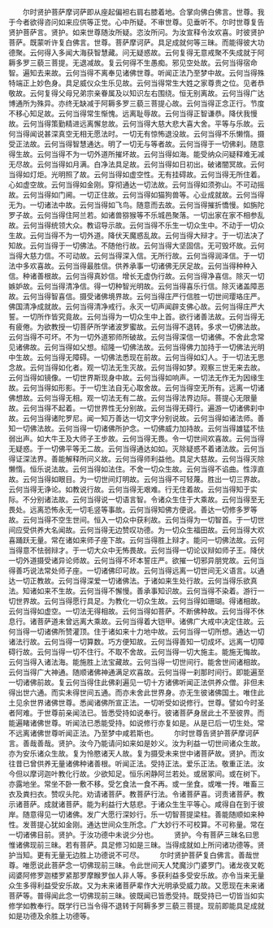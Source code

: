 <!-- { "loadSidebar": true } -->
　　尔时贤护菩萨摩诃萨即从座起偏袒右肩右膝着地。合掌向佛白佛言。世尊。我于今者欲得咨问如来应供等正觉。心中所疑。不审世尊。见垂听不。尔时世尊复告贤护菩萨言。贤护。如来世尊随汝所疑。恣汝所问。为汝宣释令汝欢喜。时彼贤护菩萨。既蒙听许复白佛言。世尊。菩萨摩诃萨。具足成就何等三昧。而能得彼大功德聚。云何得入多闻大海获智慧藏。问无疑惑故。云何复得无意戒聚不失成就于阿耨多罗三藐三菩提。无退减故。复云何得不生愚痴。邪见空处故。云何当得宿命智。遍知去来故。云何当得不离奉见诸佛世尊。听闻正法乃至梦中故。云何当得殊特端正上妙色身。具足威仪众生乐见故。云何当得常生大姓之家尊贵之位。见者恭敬故。云何复得父母兄弟宗亲眷属及以知识左右围绕。恒无别离故。云何当得广达博通所为殊异。亦终无缺减于阿耨多罗三藐三菩提心故。云何当得正念正行。节度不移心知足故。云何当得常生惭愧。远离耻辱故。云何当得正智谦恭。降伏我慢故。云何当得策勤精进远离懈怠故。云何当得大慈大悲大喜大舍。平等与乐故。云何当得闻说甚深真空无相无愿法时。一切无有惊怖退没故。云何当得不乐懒惰。摄受正法故。云何当得智慧通达。明了一切无与等者故。云何当得于一切佛刹。随意得生故。云何当得不为一切外道所摧坏故。云何当得如海。能受纳众问疑释难无减无尽故。云何当得如月满。白净法具足故。云何当得如日初出。破诸闇冥故。云何当得如灯炬。光明照了故。云何当得如虚空性。无有挂碍故。云何当得无所住着。心如虚空故。云何当得如金刚。穿彻通达一切法故。云何当得如须弥山。不可动摇故。云何当得如门阃。一切正住故。云何当得如猫狗兽等。心业成就故。云何当得无为。一切诸法中故。云何当得如飞鸟。随意而去故。云何当得摧折憍慢。如旃陀罗子故。云何当得住阿兰若。如诸兽猕猴等不乐城邑聚落。一切出家在家不相参乱故。云何当得统领大众。教诏导示故。云何当得不乐生一切众生中。不动于一切众生故。云何当得不为一切外道。降伏天魔惑乱故。云何当得大辩才。于一切法决了知故。云何当得于一切佛法。不随他行故。云何当得大坚固信。无可毁坏故。云何当得大慈力信。不可动故。云何当得深入信。无所行故。云何当得润泽信。于一切法中多欢喜故。云何当得最胜信。供养承事一切诸佛无厌足故。云何当得种种入信。种诸善根故。云何当得真妙信。增长无虚伪行故。云何当得净喜信。除灭一切嫉妒故。云何当得清净信。得一切种智光明故。云何当得喜乐行信。除灭诸盖障恶故。云何当得智喜信。摄受诸佛境界故。云何当得庄严行信胜一切世间璎珞庄严。佛国清净成就故。云何当得清净戒行。永灭一切声闻辟支佛心故。云何当得庄严大誓。一切所作皆究竟故。云何当得为一切众生中上首。欲行诸善法故。云何当得无有疲倦。为欲教授一切菩萨所学诸波罗蜜故。云何当得不退转。多求一切佛法故。云何当得不可坏。不为一切外道邪师所破故。云何当得深信一切诸佛。不舍此念常见诸佛故。云何当得如父想。绍隆一切佛法故。云何当得佛力加持于一切佛法光明中生故。云何当得无障碍。一切佛法悉现在前故。云何当得如幻人。于一切法无思念故。云何当得如化者。观一切法无生灭故。云何当得如梦。观察三世无来去故。云何当得如镜像。一切世界斯现身中故。云何当得如响声。一切法无作无为因缘生故。云何当得如形影。于一切生法自无心取舍故。云何当得空无所有。远离一切诸佛想故。云何当得无相。观一切法无有二故。云何当得法界边际。菩提心无限量故。云何当得不起着。一切世界性无分别故。云何当得无碍行。遍游一切诸佛刹中故。云何当得诸陀罗尼。闻一知万善达一切文字分别说故。云何当得如诸法师。善知一切佛法故。云何当得一切诸佛所护念。一切佛威力加持故。云何当得雄猛不怯弱出声。如大牛王及大师子王步故。云何当得无畏。令一切世间欢喜故。云何当得无疑惑。于一切佛平等无二故。云何当得通达如如。灭除疑惑不着诸法故。云何当得证深法界。善能解释所问义故。云何当得师利益他。具足大慈故。云何当得灭除懒惰。恒乐说法故。云何当得如法住。不舍一切众生故。云何当得不谄曲。性淳直故。云何当得如眼目。为一切世间灯明故。云何当得不可轻蔑。胜出一切三界故。云何当得无诤论。如教说行故。云何当得无艰难。行无住着故。云何当得知于实际。不分别诸法故。云何当得说一切语言智。令诸众生住于大乘故。云何当得至无畏处。远离恐怖永无一切毛竖等事故。云何当得知佛方便说。善达一切修多罗等故。云何当得不空生世间。恒入一切众中获利故。云何当得为一切智首。于一切世间应受供养大名闻故。云何当得无边赞叹功德。为一切众生福田故。云何当得大欢喜踊跃无量。常在诸如来师子座下故。云何当得胜上辩才。能问一切佛法故。云何当得意不怯弱辩才。于一切大众中无怖畏故。云何当得一切论议辩如师子王。降伏一切外道摄受诸异论师故。云何当得不坏本誓庄严。欲摧一切邪异朋党故。云何当得善巧说法常处师子座。一切诸佛印可故。云何当得远离一切世间无义语言。以通达一切正教故。云何当得深爱一切诸佛法。于诸如来生处行故。云何当得乐欲真法。知诸如来不生故。云何当得不懈慢。善承事知识故。云何当得不染着。游行一切世界故。云何当得愿行具足。为教化一切众生故。云何当得如珊瑚。得诸相故。云何当得如虚空。一切法无得相故。云何当得如菩萨。不断佛种故。云何当得不休息行。诸菩萨道未曾远离大乘故。云何当得着大铠甲。诸佛广大戒中决定住故。云何当得一切诸佛所赞灌顶。住于诸如来十力地中故。云何当得一切所想。通达一切诸法行故。云何当得一切算数。巧方便知故。云何当得善知一切成坏。远离一切障碍行故。云何当得一切不住行。不取不舍故。云何当得一切大施主。能施无悔故。云何当得入诸法海。能施胜上法宝藏故。云何当得一切世间行。能舍世间诸相故。云何当得广大神通。随顺诸佛神通满足欢喜故。云何当得一刹那时间行。即能遍至一切诸佛前故。复云何当得住此佛刹遍见一切十方诸佛听闻正法供养众僧。非但未得出世六通。而实未得世间五通。而亦未舍此世界身。亦无生彼诸佛国土。唯住此土见余世界诸佛世尊。悉闻诸佛所宣正法。一切听受如说修行。世尊。譬如今时圣者阿难。于世尊前亲闻法已。皆悉受持如说奉行。彼诸菩萨身居此土不至彼界。而能遍睹诸佛世尊。听闻法已悉能受持。如说修行亦复如是。从是已后一切生处。常不远离诸佛世尊听闻正法。乃至梦中咸若斯也。
　　尔时世尊告贤护菩萨摩诃萨言。善哉善哉。贤护。汝今乃能请问如来如是妙义。汝为利益一切世间诸众生故。亦为安乐诸众生故。复为怜愍诸天人故。复为摄受未来世中诸菩萨故。贤护。而汝往昔已曾供养无量诸佛种诸善根。听闻正法。受持正法。爱乐正法。敬重正法。汝今但以摩诃迦叶教化行故。少欲知足。恒乐闲静阿兰若处。或居冢间。或在树下。亦露地坐。常坐不卧一敷不移。受乞食法一食不再。或一坐食。或唯一抟。唯畜三衣及粪扫衣。赞叹头陀。劝请诸菩萨。教菩萨行法。令诸菩萨喜。诃责诸菩萨。教示诸菩萨。成就诸菩萨。能为利益行大慈悲。于诸众生生平等心。咸得自在到于彼岸。随意得见一切诸佛。发广大愿行深妙行。乐一切智菩提梁柱。善能随顺如来种性。发菩提心犹如金刚。通达世间众生所念。广大妙行不可校算。不可称量。常在一切诸佛目前。贤护。于汝功德中未说少分也。
　　贤护。今有菩萨三昧名曰思惟诸佛现前三昧。若有菩萨。具足修习如是三昧。当得成就如上所问诸功德等。贤护当知。更有无量无边胜上功德说不可尽。
　　尔时贤护菩萨复白佛言。善哉世尊。唯愿说此菩萨念一切佛现前三昧。令此世间天人梵魔沙门婆罗门。诸龙夜叉乾闼婆阿修罗迦楼罗紧那罗摩睺罗伽人非人等。多获利益多受安乐故。亦令当来无量众生多得利益受安乐故。又为未来诸菩萨辈作大光明承受威力故。又愿现在未来诸菩萨等。普得闻此念一切佛现前三昧。彼既闻已皆悉受持。既受持已一切皆当如实修学如教奉行。既学行已当令得不退转于阿耨多罗三藐三菩提。现前即能具足成就如是功德及余胜上功德等。
